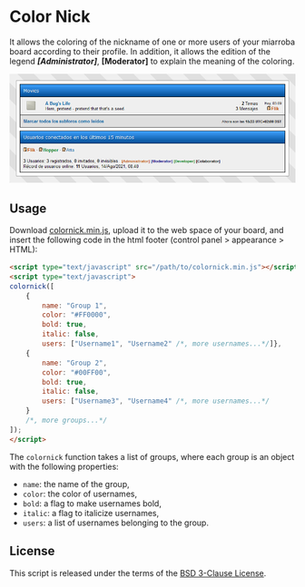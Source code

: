 # Color Nick

It allows the coloring of the nickname of one or more users of your miarroba board according to their profile. In addition, it allows the edition of the legend _**[Administrator]**_, **[Moderator]** to explain the meaning of the coloring. 

![colornick](img/promo.png)

## Usage

Download [colornick.min.js](colornick.min.js), upload it to the web space of your board, and insert the following code in the html footer (control panel > appearance > HTML): 

```html
<script type="text/javascript" src="/path/to/colornick.min.js"></script>
<script type="text/javascript">
colornick([
    {
        name: "Group 1",
        color: "#FF0000",
        bold: true,
        italic: false,
        users: ["Username1", "Username2" /*, more usernames...*/]},
    {
        name: "Group 2",
        color: "#00FF00",
        bold: true,
        italic: false,
        users: ["Username3", "Username4" /*, more usernames...*/
    }
    /*, more groups...*/
]);
</script>
```

The `colornick` function takes a list of groups, where each group is an object with the following properties:

* `name`: the name of the group,
* `color`: the color of usernames,
* `bold`: a flag to make usernames bold,
* `italic`: a flag to italicize usernames,
* `users`: a list of usernames belonging to the group.

## License

This script is released under the terms of the [BSD 3-Clause License](LICENSE).